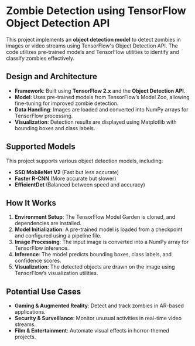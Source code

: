 # Zombie Detection using TensorFlow Object Detection API

This project implements an **object detection model** to detect zombies in images or video streams using TensorFlow's Object Detection API. The code utilizes pre-trained models and TensorFlow utilities to identify and classify zombies effectively.

## Design and Architecture
- **Framework**: Built using **TensorFlow 2.x** and the **Object Detection API**.
- **Model**: Uses pre-trained models from TensorFlow’s Model Zoo, allowing fine-tuning for improved zombie detection.
- **Data Handling**: Images are loaded and converted into NumPy arrays for TensorFlow processing.
- **Visualization**: Detection results are displayed using Matplotlib with bounding boxes and class labels.

## Supported Models
This project supports various object detection models, including:
- **SSD MobileNet V2** (Fast but less accurate)
- **Faster R-CNN** (More accurate but slower)
- **EfficientDet** (Balanced between speed and accuracy)

## How It Works
1. **Environment Setup**: The TensorFlow Model Garden is cloned, and dependencies are installed.
2. **Model Initialization**: A pre-trained model is loaded from a checkpoint and configured using a pipeline file.
3. **Image Processing**: The input image is converted into a NumPy array for TensorFlow inference.
4. **Inference**: The model predicts bounding boxes, class labels, and confidence scores.
5. **Visualization**: The detected objects are drawn on the image using TensorFlow’s visualization utilities.

## Potential Use Cases
- **Gaming & Augmented Reality**: Detect and track zombies in AR-based applications.
- **Security & Surveillance**: Monitor unusual activities in real-time video streams.
- **Film & Entertainment**: Automate visual effects in horror-themed projects.
